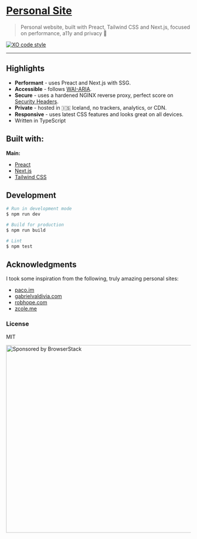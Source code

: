 # [Personal Site](https://kepinski.ch)

> Personal website, built with Preact, Tailwind CSS and Next.js, focused on performance, a11y and privacy 🚀

[![XO code style](https://img.shields.io/badge/code_style-XO-5ed9c7.svg)](https://github.com/xojs/xo)

---

## Highlights

- **Performant** - uses Preact and Next.js with SSG.
- **Accessible** - follows [WAI-ARIA](https://developer.mozilla.org/en-US/docs/Learn/Accessibility/WAI-ARIA_basics).
- **Secure** - uses a hardened NGINX reverse proxy, perfect score on [Security Headers](https://securityheaders.com).
- **Private** - hosted in 🇮🇸 Iceland, no trackers, analytics, or CDN.
- **Responsive** - uses latest CSS features and looks great on all devices.
- Written in TypeScript

## Built with:

**Main:**

- [Preact](https://preactjs.com/)
- [Next.js](https://nextjs.org/)
- [Tailwind CSS](https://tailwindcss.com/)

## Development

```bash
# Run in development mode
$ npm run dev

# Build for production
$ npm run build

# Lint
$ npm test
```

## Acknowledgments

I took some inspiration from the following, truly amazing personal sites:

- [paco.im](https://paco.im)
- [gabrielvaldivia.com](https://www.gabrielvaldivia.com/)
- [robhope.com](https://robhope.com/)
- [zcole.me](http://zcole.me/)

### License

MIT

<a href="https://www.browserstack.com/"><img src="https://imgur.com/l3iy9C6.png" width="512" alt="Sponsored by BrowserStack"></a>

